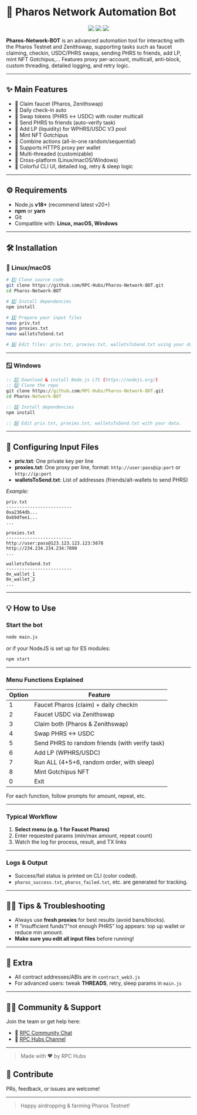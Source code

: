 # 🚀 Pharos Network Automation Bot

<p align="center">
  <img src="https://img.shields.io/badge/Network-Pharos-blueviolet?style=for-the-badge&logo=ethereum" />
  <img src="https://img.shields.io/badge/Support-Telegram-blue?style=for-the-badge&logo=telegram" />
  <img src="https://img.shields.io/badge/Status-Active-brightgreen?style=for-the-badge&logo=vercel" />
</p>

**Pharos-Network-BOT** is an advanced automation tool for interacting with the Pharos Testnet and Zenithswap, supporting tasks such as faucet claiming, checkin, USDC/PHRS swaps, sending PHRS to friends, add LP, mint NFT Gotchipus,...
Features proxy per-account, multicall, anti-block, custom threading, detailed logging, and retry logic.

---

## ✨ **Main Features**

* 🔹 Claim faucet (Pharos, Zenithswap)
* 🔹 Daily check-in auto
* 🔹 Swap tokens (PHRS ↔ USDC) with router multicall
* 🔹 Send PHRS to friends (auto-verify task)
* 🔹 Add LP (liquidity) for WPHRS/USDC V3 pool
* 🔹 Mint NFT Gotchipus
* 🔹 Combine actions (all-in-one random/sequential)
* 🔹 Supports HTTPS proxy per wallet
* 🔹 Multi-threaded (customizable)
* 🔹 Cross-platform (Linux/macOS/Windows)
* 🔹 Colorful CLI UI, detailed log, retry & sleep logic

---

## ⚙️ **Requirements**

* Node.js **v18+** (recommend latest v20+)
* **npm** or **yarn**
* Git
* Compatible with: **Linux, macOS, Windows**

---

## 🛠️ **Installation**

### 🐧 Linux/macOS

```bash
# 1️⃣ Clone source code
git clone https://github.com/RPC-Hubs/Pharos-Network-BOT.git
cd Pharos-Network-BOT

# 2️⃣ Install dependencies
npm install

# 3️⃣ Prepare your input files
nano priv.txt
nano proxies.txt
nano walletsToSend.txt

# 4️⃣ Edit files: priv.txt, proxies.txt, walletsToSend.txt using your data.
```

---

### 🪟 Windows

```bat
:: 1️⃣ Download & install Node.js LTS (https://nodejs.org/)
:: 2️⃣ Clone the repo
git clone https://github.com/RPC-Hubs/Pharos-Network-BOT.git
cd Pharos-Network-BOT

:: 3️⃣ Install dependencies
npm install

:: 4️⃣ Edit priv.txt, proxies.txt, walletsToSend.txt with your data.
```

---

## 📝 **Configuring Input Files**

* **priv.txt**: One private key per line 
* **proxies.txt**: One proxy per line, format: `http://user:pass@ip:port` or `http://ip:port`
* **walletsToSend.txt**: List of addresses (friends/alt-wallets to send PHRS)

*Example:*

```
priv.txt
-------------------------
0xa2364db...
0x69dfee1...
...
```

```
proxies.txt
-------------------------
http://user:pass@123.123.123.123:5678
http://234.234.234.234:7890
...
```

```
walletsToSend.txt
-------------------------
0x_wallet_1
0x_wallet_2
...
```

---

## 💡 **How to Use**

### Start the bot

```bash
node main.js
```

or if your NodeJS is set up for ES modules:

```bash
npm start
```

---

### **Menu Functions Explained**

| Option | Feature                                        |
| ------ | ---------------------------------------------- |
| 1      | Faucet Pharos (claim) + daily checkin          |
| 2      | Faucet USDC via Zenithswap                     |
| 3      | Claim both (Pharos & Zenithswap)               |
| 4      | Swap PHRS <-> USDC                             |
| 5      | Send PHRS to random friends (with verify task) |
| 6      | Add LP (WPHRS/USDC)                            |
| 7      | Run ALL (4+5+6, random order, with sleep)      |
| 8      | Mint Gotchipus NFT                             |
| 0      | Exit                                           |

For each function, follow prompts for amount, repeat, etc.

---

### **Typical Workflow**

1. **Select menu (e.g. 1 for Faucet Pharos)**
2. Enter requested params (min/max amount, repeat count)
3. Watch the log for process, result, and TX links

---

### **Logs & Output**

* Success/fail status is printed on CLI (color coded).
* `pharos_success.txt`, `pharos_failed.txt`, etc. are generated for tracking.

---

## 🧑‍💻 **Tips & Troubleshooting**

* Always use **fresh proxies** for best results (avoid bans/blocks).
* If “insufficient funds”/“not enough PHRS” log appears: top up wallet or reduce min amount.
* **Make sure you edit all input files** before running!

---

## 🎯 **Extra**

* All contract addresses/ABIs are in `contract_web3.js`
* For advanced users: tweak **THREADS**, retry, sleep params in `main.js`

---

## 🙋‍♂️ Community & Support

Join the team or get help here:

- 💬 [RPC Community Chat](https://t.me/chat_RPC_Community)  
- 📣 [RPC Hubs Channel](https://t.me/RPC_Hubs)  

---

> Made with ❤️ by RPC Hubs

## 💚 **Contribute**

PRs, feedback, or issues are welcome!

---

> Happy airdropping & farming Pharos Testnet!
